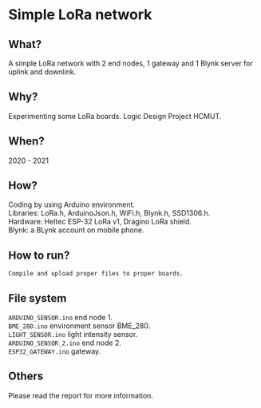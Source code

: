# Simple LoRa network

## What?
A simple LoRa network with 2 end nodes, 1 gateway and 1 Blynk server for uplink and downlink.

## Why?
Experimenting some LoRa boards. Logic Design Project HCMUT.

## When?
2020 - 2021

## How?
Coding by using Arduino environment.  
Libraries: LoRa.h, ArduinoJson.h, WiFi.h, Blynk.h, SSD1306.h.  
Hardware: Heltec ESP-32 LoRa v1, Dragino LoRa shield.  
Blynk: a BLynk account on mobile phone.

## How to run?
```
Compile and upload proper files to proper boards.
```

## File system
`ARDUINO_SENSOR.ino` end node 1.  
`BME_280.ino` environment sensor BME_280.  
`LIGHT_SENSOR.ino` light intensity sensor.  
`ARDUINO_SENSOR_2.ino` end node 2.  
`ESP32_GATEWAY.ino` gateway.  

## Others
Please read the report for more information.
